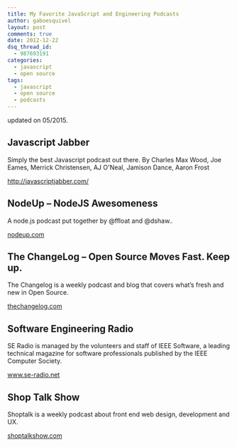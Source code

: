 ```yaml
---
title: My Favorite JavaScript and Engineering Podcasts
author: gaboesquivel
layout: post
comments: true
date: 2012-12-22
dsq_thread_id:
  - 987693191
categories:
  - javascript
  - open source
tags:
  - javascript
  - open source
  - podcasts
---
```


updated on 05/2015.

## Javascript Jabber

Simply the best Javascript podcast out there. 
By Charles Max Wood, Joe Eames, Merrick Christensen, AJ O'Neal, Jamison Dance, Aaron Frost 

<a href="http://javascriptjabber.com/" target="_blank">http://javascriptjabber.com/</a>    


## NodeUp &#8211; NodeJS Awesomeness

A node.js podcast put together by @ffloat and @dshaw..

<a href="http://nodeup.com/" target="_blank">nodeup.com</a>  


## The ChangeLog &#8211; Open Source Moves Fast. Keep up.

The Changelog is a weekly podcast and blog that covers what&#8217;s fresh and new in Open Source.

<a href="http://thechangelog.com/" target="_blank">thechangelog.com</a>

<!--more-->
## Software Engineering Radio

SE Radio is managed by the volunteers and staff of IEEE Software, a leading technical magazine for software professionals published by the IEEE Computer Society.

<a href="http://www.se-radio.net/" target="_blank">www.se-radio.net</a>

## Shop Talk Show

Shoptalk is a weekly podcast about front end web design, development and UX.

<a href="http://shoptalkshow.com/" target="_blank">shoptalkshow.com</a>
